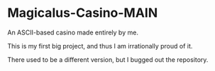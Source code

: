 # Magicalus-Casino-MAIN
An ASCII-based casino made entirely by me.

This is my first big project, and thus I am irrationally proud of it.

There used to be a different version, but I bugged out the repository.